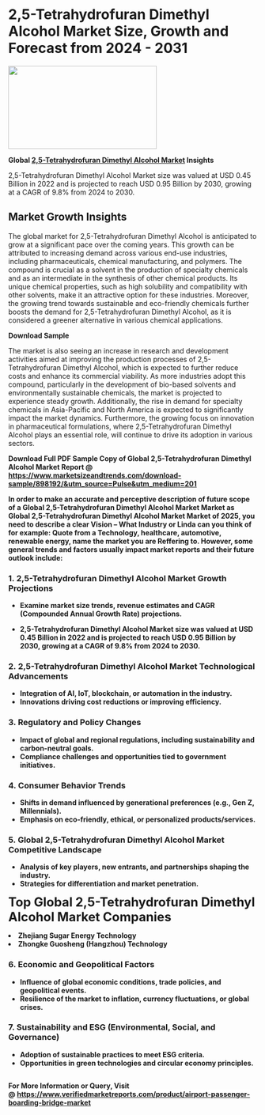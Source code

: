 <H1>2,5-Tetrahydrofuran Dimethyl Alcohol Market Size, Growth and Forecast from 2024 - 2031</H1><img class="aligncenter size-medium wp-image-584254" src="https://thirdeyenews.in/wp-content/uploads/2024/09/Global-Market-Research-300x168.jpeg" alt="" width="300" height="168" /><p><strong>Global&nbsp;<a href="https://www.marketsizeandtrends.com/download-sample/898192/&amp;utm_source=Pulse&amp;utm_medium=201">2,5-Tetrahydrofuran Dimethyl Alcohol Market</a> Insights</strong></p><p>2,5-Tetrahydrofuran Dimethyl Alcohol Market size was valued at USD 0.45 Billion in 2022 and is projected to reach USD 0.95 Billion by 2030, growing at a CAGR of 9.8% from 2024 to 2030.</p><p><h2>Market Growth Insights</h2> <p>The global market for 2,5-Tetrahydrofuran Dimethyl Alcohol is anticipated to grow at a significant pace over the coming years. This growth can be attributed to increasing demand across various end-use industries, including pharmaceuticals, chemical manufacturing, and polymers. The compound is crucial as a solvent in the production of specialty chemicals and as an intermediate in the synthesis of other chemical products. Its unique chemical properties, such as high solubility and compatibility with other solvents, make it an attractive option for these industries. Moreover, the growing trend towards sustainable and eco-friendly chemicals further boosts the demand for 2,5-Tetrahydrofuran Dimethyl Alcohol, as it is considered a greener alternative in various chemical applications.</p> <p><strong>Download Sample</strong></p> <p>The market is also seeing an increase in research and development activities aimed at improving the production processes of 2,5-Tetrahydrofuran Dimethyl Alcohol, which is expected to further reduce costs and enhance its commercial viability. As more industries adopt this compound, particularly in the development of bio-based solvents and environmentally sustainable chemicals, the market is projected to experience steady growth. Additionally, the rise in demand for specialty chemicals in Asia-Pacific and North America is expected to significantly impact the market dynamics. Furthermore, the growing focus on innovation in pharmaceutical formulations, where 2,5-Tetrahydrofuran Dimethyl Alcohol plays an essential role, will continue to drive its adoption in various sectors.</p> <p><strong></p><p><span class=""><strong>Download Full PDF Sample Copy of Global 2,5-Tetrahydrofuran Dimethyl Alcohol Market Report</strong> @ <a href="https://www.marketsizeandtrends.com/download-sample/898192/&amp;utm_source=Pulse&amp;utm_medium=201" target="_blank">https://www.marketsizeandtrends.com/download-sample/898192/&amp;utm_source=Pulse&amp;utm_medium=201</a></span></p><p>In order to make an accurate and perceptive description of future scope of a Global&nbsp;2,5-Tetrahydrofuran Dimethyl Alcohol Market Market as Global&nbsp;2,5-Tetrahydrofuran Dimethyl Alcohol Market Market of 2025, you need to describe a clear Vision &ndash; What Industry or Linda can you think of for example: Quote from a Technology, healthcare, automotive, renewable energy, name the market you are Reffering to. However, some general trends and factors usually impact market reports and their future outlook include:</p><h3>1.&nbsp;<strong>2,5-Tetrahydrofuran Dimethyl Alcohol Market Growth Projections</strong></h3><ul><li>Examine market size trends, revenue estimates and CAGR (Compounded Annual Growth Rate) projections.</li><li><p>2,5-Tetrahydrofuran Dimethyl Alcohol Market size was valued at USD 0.45 Billion in 2022 and is projected to reach USD 0.95 Billion by 2030, growing at a CAGR of 9.8% from 2024 to 2030.</p></li></ul><h3>2.&nbsp;<strong>2,5-Tetrahydrofuran Dimethyl Alcohol Market Technological Advancements</strong></h3><ul><li>Integration of AI, IoT, blockchain, or automation in the industry.</li><li>Innovations driving cost reductions or improving efficiency.</li></ul><h3>3.&nbsp;<strong>Regulatory and Policy Changes</strong></h3><ul><li>Impact of global and regional regulations, including sustainability and carbon-neutral goals.</li><li>Compliance challenges and opportunities tied to government initiatives.</li></ul><h3>4.&nbsp;<strong>Consumer Behavior Trends</strong></h3><ul><li>Shifts in demand influenced by generational preferences (e.g., Gen Z, Millennials).</li><li>Emphasis on eco-friendly, ethical, or personalized products/services.</li></ul><h3>5.&nbsp;<strong>Global 2,5-Tetrahydrofuran Dimethyl Alcohol Market Competitive Landscape</strong></h3><ul><li>Analysis of key players, new entrants, and partnerships shaping the industry.</li><li>Strategies for differentiation and market penetration.</li></ul><p data-pm-slice="1 1 []"><span style="color: inherit; font-family: inherit; font-size: 25px;">Top Global 2,5-Tetrahydrofuran Dimethyl Alcohol Market Companies</span></p><div class="" data-test-id=""><p><li>Zhejiang Sugar Energy Technology</li><li> Zhongke Guosheng (Hangzhou) Technology</li></p></div><h3>6.&nbsp;<strong>Economic and Geopolitical Factors</strong></h3><ul><li>Influence of global economic conditions, trade policies, and geopolitical events.</li><li>Resilience of the market to inflation, currency fluctuations, or global crises.</li></ul><h3>7.&nbsp;<strong>Sustainability and ESG (Environmental, Social, and Governance)</strong></h3><ul><li>Adoption of sustainable practices to meet ESG criteria.</li><li>Opportunities in green technologies and circular economy principles.</li></ul><h2><strong style="font-size: 14px;">For More Information or Query, Visit @&nbsp;</strong><a style="background-color: #ffffff; font-size: 14px;" href="https://www.marketsizeandtrends.com/report/25-tetrahydrofuran-dimethyl-alcohol-market/" target="_blank">https://www.verifiedmarketreports.com/product/airport-passenger-boarding-bridge-market</a></h2>
